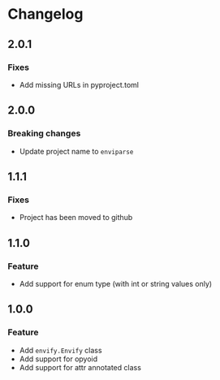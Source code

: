 # Changelog
## 2.0.1
### Fixes
- Add missing URLs in pyproject.toml

## 2.0.0
### Breaking changes
- Update project name to `enviparse`

## 1.1.1
### Fixes
- Project has been moved to github

## 1.1.0
### Feature
- Add support for enum type (with int or string values only)

## 1.0.0
### Feature

- Add `envify.Envify` class
- Add support for opyoid
- Add support for attr annotated class